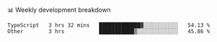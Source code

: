 📊 Weekly development breakdown
<!--START_SECTION:waka-->
```text
TypeScript   3 hrs 32 mins   █████████████▓░░░░░░░░░░░   54.13 % 
Other        3 hrs           ███████████▒░░░░░░░░░░░░░   45.86 % 
```
<!--END_SECTION:waka-->
